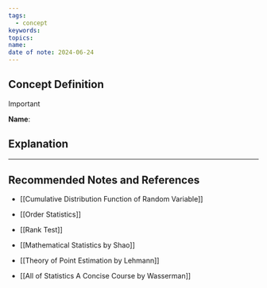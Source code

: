 ```yaml
---
tags:
  - concept
keywords: 
topics: 
name: 
date of note: 2024-06-24
---
```


## Concept Definition

>[!important]
>**Name**: 



## Explanation





-----------
##  Recommended Notes and References


- [[Cumulative Distribution Function of Random Variable]]
- [[Order Statistics]]
- [[Rank Test]]



- [[Mathematical Statistics by Shao]]
- [[Theory of Point Estimation by Lehmann]]
- [[All of Statistics A Concise Course by Wasserman]]